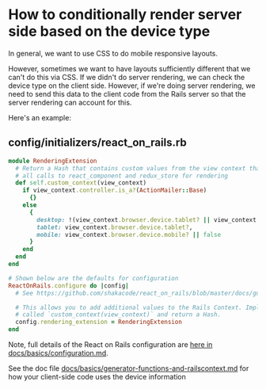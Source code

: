 # How to conditionally render server side based on the device type

In general, we want to use CSS to do mobile responsive layouts.

However, sometimes we want to have layouts sufficiently different that we can't do this via CSS. If we didn't do server rendering, we can check the device type on the client side. However, if we're doing server rendering, we need to send this data to the client code from the Rails server so that the server rendering can account for this.

Here's an example:

## config/initializers/react_on_rails.rb

```ruby
module RenderingExtension
  # Return a Hash that contains custom values from the view context that will get passed to
  # all calls to react_component and redux_store for rendering
  def self.custom_context(view_context)
    if view_context.controller.is_a?(ActionMailer::Base)
      {}
    else
      {
        desktop: !(view_context.browser.device.tablet? || view_context.browser.device.mobile?),
        tablet: view_context.browser.device.tablet?,
        mobile: view_context.browser.device.mobile? || false
      }
    end
  end
end

# Shown below are the defaults for configuration
ReactOnRails.configure do |config|
  # See https://github.com/shakacode/react_on_rails/blob/master/docs/guides/configuration.md for the rest

  # This allows you to add additional values to the Rails Context. Implement one static method
  # called `custom_context(view_context)` and return a Hash.
  config.rendering_extension = RenderingExtension
end
```

Note, full details of the React on Rails configuration are [here in docs/basics/configuration.md](https://shakacode.com/react-on-rails/docs/guides/configuration/).

See the doc file [docs/basics/generator-functions-and-railscontext.md](https://shakacode.com/react-on-rails/docs/guides/generator-functions-and-railscontext/#rails-context) for how your client-side code uses the device information
